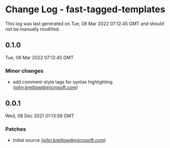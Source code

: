 # Change Log - fast-tagged-templates

This log was last generated on Tue, 08 Mar 2022 07:12:45 GMT and should not be manually modified.

<!-- Start content -->

## 0.1.0

Tue, 08 Mar 2022 07:12:45 GMT

### Minor changes

- add comment-style tags for syntax highlighting (john.kreitlow@microsoft.com)

## 0.0.1

Wed, 08 Dec 2021 01:13:59 GMT

### Patches

- Initial source (john.kreitlow@microsoft.com)

